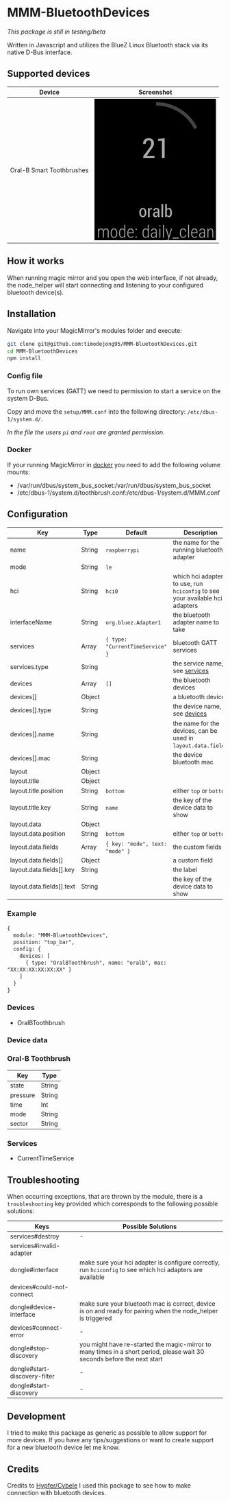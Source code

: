 # MMM-BluetoothDevices

*This package is still in testing/beta* 

Written in Javascript and utilizes the BlueZ Linux Bluetooth stack via its native D-Bus interface.

## Supported devices
| Device                    | Screenshot                                      |
| ---                       | ---                                             |
| Oral-B Smart Toothbrushes | ![Screenshot](/screenshots/oralbtoothbrush.png) |

## How it works
When running magic mirror and you open the web interface, if not already, the node_helper will start connecting and listening to your configured bluetooth device(s).

## Installation
Navigate into your MagicMirror's modules folder and execute:
```bash
git clone git@github.com:timodejong95/MMM-BluetoothDevices.git
cd MMM-BluetoothDevices
npm install
```

### Config file
To run own services (GATT) we need to permission to start a service on the system D-Bus.

Copy and move the `setup/MMM.conf` into the following directory: `/etc/dbus-1/system.d/`.

*In the file the users `pi` and `root` are granted permission.*

### Docker
If your running MagicMirror in [docker](https://docs.magicmirror.builders/getting-started/installation.html#docker-image) you need to add the following volume mounts:
- /var/run/dbus/system_bus_socket:/var/run/dbus/system_bus_socket
- /etc/dbus-1/system.d/toothbrush.conf:/etc/dbus-1/system.d/MMM.conf

## Configuration

| Key                       | Type   | Default                          | Description                                                                  |
| ---                       | ---    | ---                              | ---                                                                          |
| name                      | String | `raspberrypi`                    | the name for the running bluetooth adapter                                   |
| mode                      | String | `le`                             |                                                                              |
| hci                       | String | `hci0`                           | which hci adapter to use, run `hciconfig` to see your available hci adapters |
| interfaceName             | String | `org.bluez.Adapter1`             | the bluetooth adapter name to take                                           |
| services                  | Array  | `{ type: "CurrentTimeService" }` | bluetooth GATT services                                                      |
| services.type             | String |                                  | the service name, see [services](#services)                                  |
| devices                   | Array  | `[]`                             | the bluetooth devices                                                        |
| devices[]                 | Object |                                  | a bluetooth device                                                           |
| devices[].type            | String |                                  | the device name, see [devices](#devices)                                     |
| devices[].name            | String |                                  | the name for the devices, can be used in `layout.data.fields`                |
| devices[].mac             | String |                                  | the device bluetooth mac                                                     |
| layout                    | Object |                                  |                                                                              |
| layout.title              | Object |                                  |                                                                              |
| layout.title.position     | String | `bottom`                         | either `top` or `bottom`                                                     |
| layout.title.key          | String | `name`                           | the key of the device data to show                                           |
| layout.data               | Object |                                  |                                                                              |
| layout.data.position      | String | `bottom`                         | either `top` or `bottom`                                                     |
| layout.data.fields        | Array  | `{ key: "mode", text: "mode" }`  | the custom fields                                                            |
| layout.data.fields[]      | Object |                                  | a custom field                                                               |
| layout.data.fields[].key  | String |                                  | the label                                                                    |
| layout.data.fields[].text | String |                                  | the key of the device data to show                                           |

### Example
```
{
  module: "MMM-BluetoothDevices",
  position: "top_bar",
  config: {
    devices: [
      { type: "OralBToothbrush", name: "oralb", mac: "XX:XX:XX:XX:XX:XX" }
    ]
  }
}
```

### Devices
 - OralBToothbrush
 
### Device data

### Oral-B Toothbrush
| Key      | Type   |
| ---      | ---    |
| state    | String |
| pressure | String |
| time     | Int    |
| mode     | String |
| sector   | String |

### Services
 - CurrentTimeService
 
## Troubleshooting
When occurring exceptions, that are thrown by the module, there is a `troubleshooting` key provided which corresponds to the following possible solutions:

| Keys | Possible Solutions |
| --- | --- |
| services#destroy | - |
| services#invalid-adapter
dongle#interface | make sure your hci adapter is configure correctly, run `hciconfig` to see which hci adapters are available |
| devices#could-not-connect
dongle#device-interface | make sure your bluetooth mac is correct, device is on and ready for pairing when the node_helper is triggered |
| devices#connect-error | - |
| dongle#stop-discovery | you might have re-started the magic-mirror to many times in a short period, please wait 30 seconds before the next start |
| dongle#start-discovery-filter | - |
| dongle#start-discovery | - |

## Development
I tried to make this package as generic as possible to allow support for more devices.
If you have any tips/suggestions or want to create support for a new bluetooth device let me know.
 
## Credits
Credits to [Hypfer/Cybele](https://github.com/Hypfer/Cybele) I used this package to see how to make connection with bluetooth devices.
